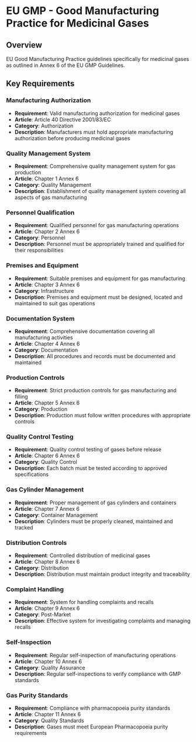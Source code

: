 # EU GMP - Good Manufacturing Practice for Medicinal Gases

## Overview
EU Good Manufacturing Practice guidelines specifically for medicinal gases as outlined in Annex 6 of the EU GMP Guidelines.

## Key Requirements

### Manufacturing Authorization
- **Requirement**: Valid manufacturing authorization for medicinal gases
- **Article**: Article 40 Directive 2001/83/EC
- **Category**: Authorization
- **Description**: Manufacturers must hold appropriate manufacturing authorization before producing medicinal gases

### Quality Management System
- **Requirement**: Comprehensive quality management system for gas production
- **Article**: Chapter 1 Annex 6
- **Category**: Quality Management
- **Description**: Establishment of quality management system covering all aspects of gas manufacturing

### Personnel Qualification
- **Requirement**: Qualified personnel for gas manufacturing operations
- **Article**: Chapter 2 Annex 6
- **Category**: Personnel
- **Description**: Personnel must be appropriately trained and qualified for their responsibilities

### Premises and Equipment
- **Requirement**: Suitable premises and equipment for gas manufacturing
- **Article**: Chapter 3 Annex 6
- **Category**: Infrastructure
- **Description**: Premises and equipment must be designed, located and maintained to suit gas operations

### Documentation System
- **Requirement**: Comprehensive documentation covering all manufacturing activities
- **Article**: Chapter 4 Annex 6
- **Category**: Documentation
- **Description**: All procedures and records must be documented and maintained

### Production Controls
- **Requirement**: Strict production controls for gas manufacturing and filling
- **Article**: Chapter 5 Annex 6
- **Category**: Production
- **Description**: Production must follow written procedures with appropriate controls

### Quality Control Testing
- **Requirement**: Quality control testing of gases before release
- **Article**: Chapter 6 Annex 6
- **Category**: Quality Control
- **Description**: Each batch must be tested according to approved specifications

### Gas Cylinder Management
- **Requirement**: Proper management of gas cylinders and containers
- **Article**: Chapter 7 Annex 6
- **Category**: Container Management
- **Description**: Cylinders must be properly cleaned, maintained and tracked

### Distribution Controls
- **Requirement**: Controlled distribution of medicinal gases
- **Article**: Chapter 8 Annex 6
- **Category**: Distribution
- **Description**: Distribution must maintain product integrity and traceability

### Complaint Handling
- **Requirement**: System for handling complaints and recalls
- **Article**: Chapter 9 Annex 6
- **Category**: Post-Market
- **Description**: Effective system for investigating complaints and managing recalls

### Self-Inspection
- **Requirement**: Regular self-inspection of manufacturing operations
- **Article**: Chapter 10 Annex 6
- **Category**: Quality Assurance
- **Description**: Regular self-inspections to verify compliance with GMP standards

### Gas Purity Standards
- **Requirement**: Compliance with pharmacopoeia purity standards
- **Article**: Chapter 11 Annex 6
- **Category**: Quality Standards
- **Description**: Gases must meet European Pharmacopoeia purity requirements